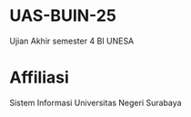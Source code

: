 # UAS-BUIN-25
Ujian Akhir semester 4 BI UNESA

# Affiliasi
Sistem Informasi Universitas Negeri Surabaya
